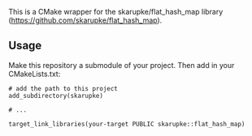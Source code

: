This is a CMake wrapper for the skarupke/flat_hash_map library (https://github.com/skarupke/flat_hash_map).

## Usage
Make this repository a submodule of your project. Then add in your CMakeLists.txt:

```
# add the path to this project
add_subdirectory(skarupke)

# ...

target_link_libraries(your-target PUBLIC skarupke::flat_hash_map)
```

